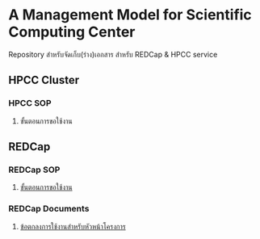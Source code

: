 # A Management Model for Scientific Computing Center 

Repository สำหรับจัดเก็บ(ร่าง)เอกสาร สำหรับ REDCap &amp; HPCC service

## HPCC Cluster

### HPCC SOP
1. ขั้นตอนการขอใช้งาน

## REDCap 

### REDCap SOP
1. [ขั้นตอนการขอใช้งาน](redcap/01_redcap_usage_request.md)

### REDCap Documents
1. [ข้อตกลงการใช้งานสำหรับหัวหน้าโครงการ](redcap/00_redcap_user_agreement.md)


